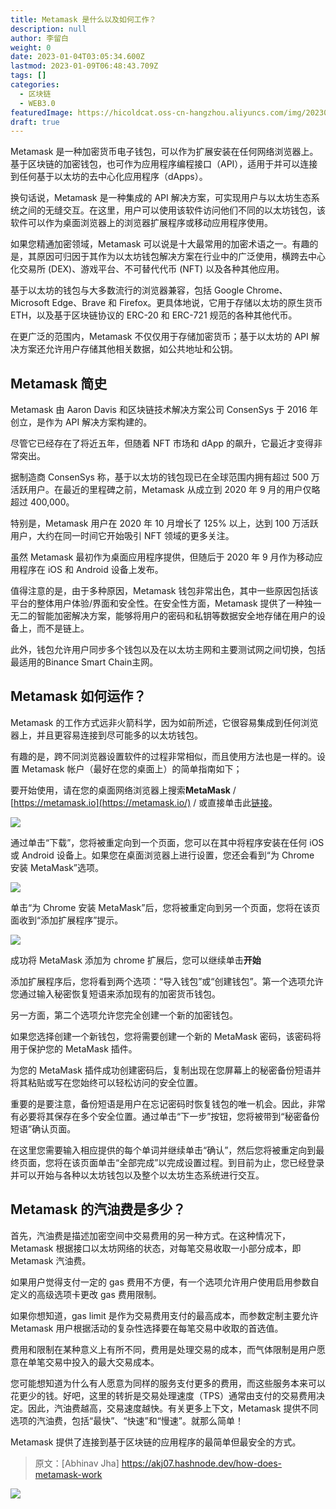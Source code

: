 ```yaml
---
title: Metamask 是什么以及如何工作？
description: null
author: 李留白
weight: 0
date: 2023-01-04T03:05:34.600Z
lastmod: 2023-01-09T06:48:43.709Z
tags: []
categories:
  - 区块链
  - WEB3.0
featuredImage: https://hicoldcat.oss-cn-hangzhou.aliyuncs.com/img/202301091443202.png
draft: true
---
```


Metamask 是一种加密货币电子钱包，可以作为扩展安装在任何网络浏览器上。基于区块链的加密钱包，也可作为应用程序编程接口（API），适用于并可以连接到任何基于以太坊的去中心化应用程序（dApps）。

换句话说，Metamask 是一种集成的 API 解决方案，可实现用户与以太坊生态系统之间的无缝交互。在这里，用户可以使用该软件访问他们不同的以太坊钱包，该软件可以作为桌面浏览器上的浏览器扩展程序或移动应用程序使用。

如果您精通加密领域，Metamask 可以说是十大最常用的加密术语之一。有趣的是，其原因可归因于其作为以太坊钱包解决方案在行业中的广泛使用，横跨去中心化交易所 (DEX)、游戏平台、不可替代代币 (NFT) 以及各种其他应用。

基于以太坊的钱包与大多数流行的浏览器兼容，包括 Google Chrome、Microsoft Edge、Brave 和 Firefox。更具体地说，它用于存储以太坊的原生货币 ETH，以及基于区块链协议的 ERC-20 和 ERC-721 规范的各种其他代币。

在更广泛的范围内，Metamask 不仅仅用于存储加密货币；基于以太坊的 API 解决方案还允许用户存储其他相关数据，如公共地址和公钥。

## Metamask 简史

Metamask 由 Aaron Davis 和区块链技术解决方案公司 ConsenSys 于 2016 年创立，是作为 API 解决方案构建的。

尽管它已经存在了将近五年，但随着 NFT 市场和 dApp 的飙升，它最近才变得非常突出。

据制造商 ConsenSys 称，基于以太坊的钱包现已在全球范围内拥有超过 500 万活跃用户。在最近的里程碑之前，Metamask 从成立到 2020 年 9 月的用户仅略超过 400,000。

特别是，Metamask 用户在 2020 年 10 月增长了 125% 以上，达到 100 万活跃用户，大约在同一时间它开始吸引 NFT 领域的更多关注。

虽然 Metamask 最初作为桌面应用程序提供，但随后于 2020 年 9 月作为移动应用程序在 iOS 和 Android 设备上发布。

值得注意的是，由于多种原因，Metamask 钱包非常出色，其中一些原因包括该平台的整体用户体验/界面和安全性。在安全性方面，Metamask 提供了一种独一无二的智能加密解决方案，能够将用户的密码和私钥等数据安全地存储在用户的设备上，而不是链上。

此外，钱包允许用户同步多个钱包以及在以太坊主网和主要测试网之间切换，包括最适用的Binance Smart Chain主网。

## Metamask 如何运作？

Metamask 的工作方式远非火箭科学，因为如前所述，它很容易集成到任何浏览器上，并且更容易连接到尽可能多的以太坊钱包。

有趣的是，跨不同浏览器设置软件的过程非常相似，而且使用方法也是一样的。设置 Metamask 帐户（最好在您的桌面上）的简单指南如下；

要开始使用，请在您的桌面网络浏览器上搜索**MetaMask** / [https://metamask.io](https://metamask.io/) / 或直接单击此[链接](https://metamask.io/)。

![](https://hicoldcat.oss-cn-hangzhou.aliyuncs.com/img/202301091444542.png)

通过单击“下载”，您将被重定向到一个页面，您可以在其中将程序安装在任何 iOS 或 Android 设备上。如果您在桌面浏览器上进行设置，您还会看到“为 Chrome 安装 MetaMask”选项。

![](https://hicoldcat.oss-cn-hangzhou.aliyuncs.com/img/202301091444263.png)

单击“为 Chrome 安装 MetaMask”后，您将被重定向到另一个页面，您将在该页面收到“添加扩展程序”提示。

![](https://hicoldcat.oss-cn-hangzhou.aliyuncs.com/img/202301091445445.png)

成功将 MetaMask 添加为 chrome 扩展后，您可以继续单击**开始**

添加扩展程序后，您将看到两个选项：“导入钱包”或“创建钱包”。第一个选项允许您通过输入秘密恢复短语来添加现有的加密货币钱包。

另一方面，第二个选项允许您完全创建一个新的加密钱包。

如果您选择创建一个新钱包，您将需要创建一个新的 MetaMask 密码，该密码将用于保护您的 MetaMask 插件。

为您的 MetaMask 插件成功创建密码后，复制出现在您屏幕上的秘密备份短语并将其粘贴或写在您始终可以轻松访问的安全位置。

重要的是要注意，备份短语是用户在忘记密码时恢复钱包的唯一机会。因此，非常有必要将其保存在多个安全位置。通过单击“下一步”按钮，您将被带到“秘密备份短语”确认页面。

在这里您需要输入相应提供的每个单词并继续单击“确认”，然后您将被重定向到最终页面，您将在该页面单击“全部完成”以完成设置过程。到目前为止，您已经登录并可以开始与各种以太坊钱包以及整个以太坊生态系统进行交互。

## Metamask 的汽油费是多少？

首先，汽油费是描述加密空间中交易费用的另一种方式。在这种情况下，Metamask 根据接口以太坊网络的状态，对每笔交易收取一小部分成本，即 Metamask 汽油费。

如果用户觉得支付一定的 gas 费用不方便，有一个选项允许用户使用启用参数自定义的高级选项卡更改 gas 费用限制。

如果你想知道，gas limit 是作为交易费用支付的最高成本，而参数定制主要允许 Metamask 用户根据活动的复杂性选择要在每笔交易中收取的首选值。

费用和限制在某种意义上有所不同，费用是处理交易的成本，而气体限制是用户愿意在单笔交易中投入的最大交易成本。

您可能想知道为什么有人愿意为同样的服务支付更多的费用，而这些服务本来可以花更少的钱。好吧，这里的转折是交易处理速度（TPS）通常由支付的交易费用决定。因此，汽油费越高，交易速度越快。有关更多上下文，Metamask 提供不同选项的汽油费，包括“最快”、“快速”和“慢速”。就那么简单！

Metamask 提供了连接到基于区块链的应用程序的最简单但最安全的方式。

> 原文：[Abhinav Jha] https://akj07.hashnode.dev/how-does-metamask-work

![](https://hicoldcat.oss-cn-hangzhou.aliyuncs.com/img/profile.jpg)
